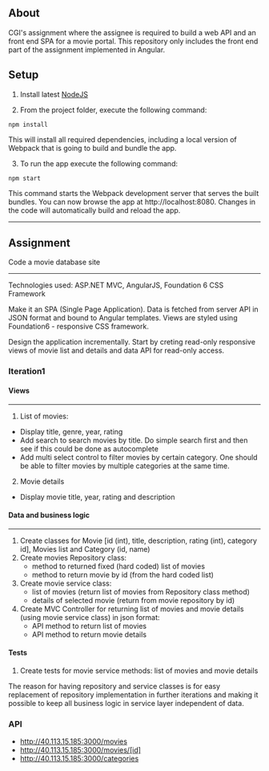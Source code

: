 ## About

CGI's assignment where the assignee is required to build a web API and an front end SPA for a movie portal. This repository only includes the front end part of the assignment implemented in Angular.

## Setup

1. Install latest [NodeJS](https://nodejs.org/en/)

2. From the project folder, execute the following command:
 ```
 npm install
 ```
 This will install all required dependencies, including a local version of Webpack that is going to build and bundle the app.

3. To run the app execute the following command:
 ```
 npm start
 ```
 This command starts the Webpack development server that serves the built bundles. You can now browse the app at http://localhost:8080. Changes in the code will automatically build and reload the app.

----

## Assignment

Code a movie database site

----

Technologies used: ASP.NET MVC, AngularJS, Foundation 6 CSS Framework

Make it an SPA (Single Page Application). Data is fetched from server API in JSON format and bound to Angular templates.
Views are styled using Foundation6 - responsive CSS framework.

Design the application incrementally. Start by creting read-only responsive views of movie list and details and
data API for read-only access.

### Iteration1

#### Views

----

1. List of movies:
  - Display title, genre, year, rating
  - Add search to search movies by title. Do simple search first and then see if this could be done as autocomplete
  - Add multi select control to filter movies by certain category. One should be able to filter movies by multiple categories at the same time.

2. Movie details
  - Display movie title, year, rating and description


#### Data and business logic

----

1. Create classes for Movie [id (int), title, description, rating (int), category id], Movies list and Category (id, name)
2. Create movies Repository class:
   - method to returned fixed (hard coded) list of movies
   - method to return movie by id (from the hard coded list)
3. Create movie service class:
   - list of movies (return list of movies from Repository class method)
   - details of selected movie (return from movie repository by id)
5. Create MVC Controller for returning list of movies and movie details (using movie service class) in json format:
   - API method to return list of movies
   - API method to return movie details

#### Tests

1. Create tests for movie service methods: list of movies and movie details


The reason for having repository and service classes is for easy replacement of repository implementation in further iterations
and making it possible to keep all business logic in service layer independent of data.

### API

- http://40.113.15.185:3000/movies
- http://40.113.15.185:3000/movies/[id]
- http://40.113.15.185:3000/categories

